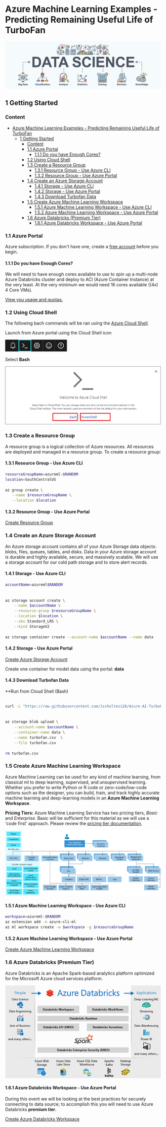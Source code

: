 # Azure Machine Learning Examples - Predicting Remaining Useful Life of TurboFan

![ds design](../images/datascience.png)

## 1 Getting Started

### Content
- [Azure Machine Learning Examples - Predicting Remaining Useful Life of TurboFan](#azure-machine-learning-examples---predicting-remaining-useful-life-of-turbofan)
  - [1 Getting Started](#1-getting-started)
    - [Content](#content)
    - [1.1 Azure Portal](#11-azure-portal)
      - [1.1.1 Do you have Enough Cores?](#111-do-you-have-enough-cores)
    - [1.2 Using Cloud Shell](#12-using-cloud-shell)
    - [1.3 Create a Resource Group](#13-create-a-resource-group)
      - [1.3.1 Resource Group - Use Azure CLI](#131-resource-group---use-azure-cli)
      - [1.3.2 Resource Group - Use Azure Portal](#132-resource-group---use-azure-portal)
    - [1.4 Create an Azure Storage Account](#14-create-an-azure-storage-account)
      - [1.4.1 Storage - Use Azure CLI](#141-storage---use-azure-cli)
      - [1.4.2 Storage - Use Azure Portal](#142-storage---use-azure-portal)
      - [1.4.3 Download Turbofan Data](#143-download-turbofan-data)
    - [1.5 Create Azure Machine Learning Workspace](#15-create-azure-machine-learning-workspace)
      - [1.5.1 Azure Machine Learning Workspace - Use Azure CLI](#151-azure-machine-learning-workspace---use-azure-cli)
      - [1.5.2 Azure Machine Learning Workspace - Use Azure Portal](#152-azure-machine-learning-workspace---use-azure-portal)
    - [1.6 Azure Databricks (Premium Tier)](#16-azure-databricks-premium-tier)
      - [1.6.1 Azure Databricks Workspace - Use Azure Portal](#161-azure-databricks-workspace---use-azure-portal)


### 1.1 Azure Portal

Azure subscription. If you don't have one, create a [free account](https://azure.microsoft.com/en-us/free/) before you begin.

#### 1.1.1 Do you have Enough Cores?

We will need to have enough cores available to use to spin up a multi-node Azure Databricks cluster and deploy to ACI (Azure Container Instance) at the very least. At the very minimum we would need 16 cores available ((4x) 4 Core VMs).

[View you usage and quotas.](https://docs.microsoft.com/en-us/azure/machine-learning/how-to-manage-quotas#view-your-usage-and-quotas)

### 1.2 Using Cloud Shell

The following bach commands will be ran using the [Azure Cloud Shell](https://docs.microsoft.com/en-us/azure/cloud-shell/overview). 

Launch from Azure portal using the Cloud Shell icon

![cloud shell](../images/portal-launch-icon.png)

Select __Bash__

![cloud shell](../images/overview-choices.png)

### 1.3 Create a Resource Group

A resource group is a logical collection of Azure resources. All resources are deployed and managed in a resource group. To create a resource group:

#### 1.3.1 Resource Group - Use Azure CLI

```bash
resourceGroupName=azureml-$RANDOM
location=SouthCentralUS

az group create \
   --name $resourceGroupName \
   --location $location
```

#### 1.3.2 Resource Group - Use Azure Portal

[Create Resource Group](https://docs.microsoft.com/en-us/azure/event-hubs/event-hubs-create#create-a-resource-group)

### 1.4 Create an Azure Storage Account

An Azure storage account contains all of your Azure Storage data objects: blobs, files, queues, tables, and disks. Data in your Azure storage account is durable and highly available, secure, and massively scalable. We will use a storage account for our cold path storage and to store alert records.

#### 1.4.1 Storage - Use Azure CLI

```bash
accountName=azureml$RANDOM


az storage account create \
    --name $accountName \
    --resource-group $resourceGroupName \
    --location $location \
    --sku Standard_LRS \
    --kind StorageV2

az storage container create --account-name $accountName --name data

```

#### 1.4.2 Storage - Use Azure Portal

[Create Azure Storage Account](https://docs.microsoft.com/en-us/azure/storage/common/storage-account-create?tabs=azure-portal)

Create one container for model data using the portal: __data__

#### 1.4.3 Download Turbofan Data

**Run from Cloud Shell (Bash)

```bash

curl -L "https://raw.githubusercontent.com/Jscholtes128/Azure-AI-TurboFan-Hack/master/python/localscripts/data/turbofan.csv" > turbofan.csv


az storage blob upload \
    --account-name $accountName \
    --container-name data \
    --name turbofan.csv  \
    --file turbofan.csv

rm turbofan.csv
```

### 1.5 Create Azure Machine Learning Workspace

Azure Machine Learning can be used for any kind of machine learning, from classical ml to deep learning, supervised, and unsupervised learning. Whether you prefer to write Python or R code or zero-code/low-code options such as the designer, you can build, train, and track highly accurate machine learning and deep-learning models in an __Azure Machine Learning Workspace__.

__Pricing Tiers:__ Azure Machine Learning Service has two pricing tiers, _Basic_ and _Enterprise_. Basic will be sufficient for this material as we will use a 'code first' approach. Please review the [pricing tier documentation](https://azure.microsoft.com/en-us/pricing/details/machine-learning/).

![amls](../images/azure-machine-learning-taxonomy.png)

#### 1.5.1 Azure Machine Learning Workspace - Use Azure CLI

```bash
workspace=azureml-$RANDOM
az extension add -n azure-cli-ml
az ml workspace create -w $workspace -g $resourceGroupName
```

#### 1.5.2 Azure Machine Learning Workspace - Use Azure Portal

[Create Azure Machine Learning Workspace](https://docs.microsoft.com/en-us/azure/machine-learning/how-to-manage-workspace)

### 1.6 Azure Databricks (Premium Tier)

Azure Databricks is an Apache Spark-based analytics platform optimized for the Microsoft Azure cloud services platform. 

![databricks](../images/azure-databricks-overview.png)

#### 1.6.1 Azure Databricks Workspace - Use Azure Portal

During this event we will be looking at the best practices for securely connecting to data source; to accomplish this you will need to use Azure Databricks __premium tier__.

[Create Azure Databricks Workspace](https://docs.microsoft.com/en-us/azure/azure-databricks/quickstart-create-databricks-workspace-portal#create-an-azure-databricks-workspace)